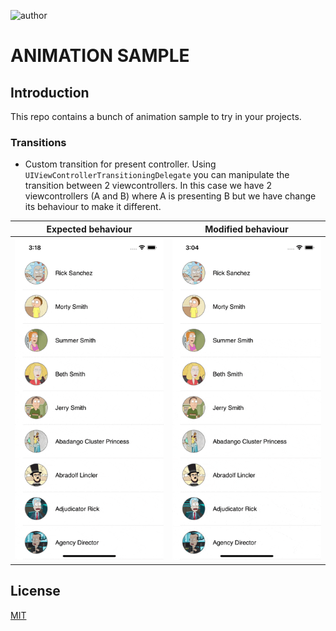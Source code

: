![author](https://img.shields.io/badge/author-fernando%20salom-red)

# ANIMATION SAMPLE

## Introduction

This repo contains a bunch of animation sample to try in your projects. 

### Transitions
- Custom transition for present controller. Using `UIViewControllerTransitioningDelegate` you can manipulate the transition between 2 viewcontrollers. In this case we have 2 viewcontrollers (A and B) where A is presenting B but we have change its behaviour to make it different.

Expected behaviour             |  Modified behaviour       
:-------------------------:|:-------------------------:|
![video](README/transition-1A.gif)  |  ![video](README/transition-1.gif)

## License
[MIT](https://choosealicense.com/licenses/mit/)